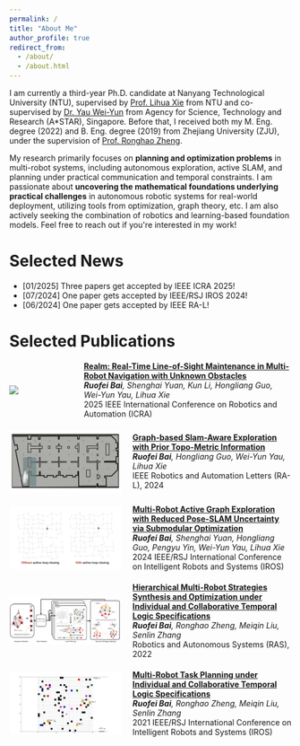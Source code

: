 ```yaml
---
permalink: /
title: "About Me"
author_profile: true
redirect_from: 
  - /about/
  - /about.html
---
```


<style>
.spacing {
  line-height: 1.5;
}
</style>


I am currently a third-year Ph.D. candidate at Nanyang Technological University (NTU), supervised by [Prof. Lihua Xie](https://scholar.google.com.sg/citations?user=Fmrv3J8AAAAJ&hl=en) from NTU and co-supervised by [Dr. Yau Wei-Yun](https://scholar.google.com.sg/citations?user=B_VchHYAAAAJ&hl=en) from Agency for Science, Technology and Research (A*STAR), Singapore. Before that, I received both my M. Eng. degree (2022) and B. Eng. degree (2019) from Zhejiang University (ZJU), under the supervision of [Prof. Ronghao Zheng](https://scholar.google.com/citations?user=LxgdmqYAAAAJ&hl=en).

My research primarily focuses on **planning and optimization problems** in multi-robot systems, including autonomous exploration, active SLAM, and planning under practical communication and temporal constraints. I am passionate about **uncovering the mathematical foundations underlying practical challenges** in autonomous robotic systems for real-world deployment, utilizing tools from optimization, graph theory, etc. I am also actively seeking the combination of robotics and learning-based foundation models. Feel free to reach out if you're interested in my work!
<p class="spacing"></p>

Selected News
======
* [01/2025] Three papers get accepted by IEEE ICRA 2025!
* [07/2024] One paper gets accepted by IEEE/RSJ IROS 2024!
* [06/2024] One paper gets accepted by IEEE RA-L!
<p class="spacing"></p>

Selected Publications
======
<div style="display: flex; align-items: center; margin-bottom: 20px;">
    <img src="../images/publications/2025-bai-realm.gif" width="200" style="margin-right: 20px;">
    <div>
        <strong><a href="https://arxiv.org/abs/2502.15162">Realm: Real-Time Line-of-Sight Maintenance in Multi-Robot Navigation with Unknown Obstacles</a></strong>  
        <br>
        <em><b>Ruofei Bai</b>, Shenghai Yuan, Kun Li, Hongliang Guo, Wei-Yun Yau, Lihua Xie</em>  
        <br>
        2025 IEEE International Conference on Robotics and Automation (ICRA)
    </div>
</div>

<div style="display: flex; align-items: center; margin-bottom: 20px;">
    <img src="../images/publications/2024-bai-SAE.gif" width="200" style="margin-right: 20px;">
    <div>
        <strong><a href="https://arxiv.org/abs/2308.16522">Graph-based Slam-Aware Exploration with Prior Topo-Metric Information</a></strong>  
        <br>
        <em><b>Ruofei Bai</b>, Hongliang Guo, Wei-Yun Yau, Lihua Xie</em>  
        <br>
        IEEE Robotics and Automation Letters (RA-L), 2024
    </div>
</div>

<div style="display: flex; align-items: center; margin-bottom: 20px;">
    <img src="../images/publications/2024-bai-CGE.gif" width="200" style="margin-right: 20px;">
    <div>
        <strong><a href="https://arxiv.org/abs/2407.01013">Multi-Robot Active Graph Exploration with Reduced Pose-SLAM Uncertainty via Submodular Optimization</a></strong>  
        <br>
        <em><b>Ruofei Bai</b>, Shenghai Yuan, Hongliang Guo, Pengyu Yin, Wei-Yun Yau, Lihua Xie</em>  
        <br>
        2024 IEEE/RSJ International Conference on Intelligent Robots and Systems (IROS)
    </div>
</div>

<div style="display: flex; align-items: center; margin-bottom: 20px;">
    <img src="../images/publications/2022-RAS-ltl2.png" width="200" style="margin-right: 20px;">
    <div>
        <strong><a href="https://arxiv.org/abs/2110.11162">Hierarchical Multi-Robot Strategies Synthesis and Optimization under Individual and Collaborative Temporal Logic Specifications</a></strong>  
        <br>
        <em><b>Ruofei Bai</b>, Ronghao Zheng, Meiqin Liu, Senlin Zhang</em>  
        <br>
        Robotics and Autonomous Systems (RAS), 2022
    </div>
</div>

<div style="display: flex; align-items: center; margin-bottom: 20px;">
    <img src="../images/publications/2021-bai-ltl.gif" width="200" style="margin-right: 20px;">
    <div>
        <strong><a href="https://arxiv.org/abs/2108.11597">Multi-Robot Task Planning under Individual and Collaborative Temporal Logic Specifications</a></strong>  
        <br>
        <em><b>Ruofei Bai</b>, Ronghao Zheng, Meiqin Liu, Senlin Zhang</em>  
        <br>
        2021 IEEE/RSJ International Conference on Intelligent Robots and Systems (IROS)
    </div>
</div>



